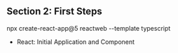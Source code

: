 ## Section 2: First Steps

npx create-react-app@5 reactweb --template typescript
* React: Initial Application and Component